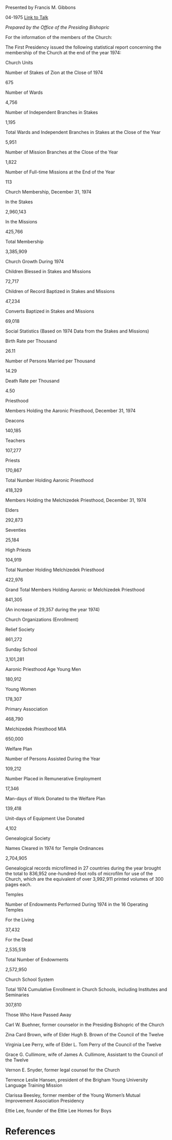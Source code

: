 Presented by Francis M. Gibbons

04-1975
[Link to Talk](https://www.churchofjesuschrist.org/study/general-conference/1975/04/statistical-report-1974?lang=eng)

_Prepared by the Office of the Presiding Bishopric_

For the information of the members of the Church:

The First Presidency issued the following statistical report concerning the membership of the Church at the end of the year 1974:





Church Units





Number of Stakes of Zion at the Close of 1974



675



Number of Wards



4,756



Number of Independent Branches in Stakes



1,195



Total Wards and Independent Branches in Stakes at the Close of the Year



5,951



Number of Mission Branches at the Close of the Year



1,822



Number of Full-time Missions at the End of the Year



113









Church Membership, December 31, 1974





In the Stakes



2,960,143



In the Missions



425,766



Total Membership



3,385,909









Church Growth During 1974





Children Blessed in Stakes and Missions



72,717



Children of Record Baptized in Stakes and Missions



47,234



Converts Baptized in Stakes and Missions



69,018









Social Statistics (Based on 1974 Data from the Stakes and Missions)





Birth Rate per Thousand



26.11



Number of Persons Married per Thousand



14.29



Death Rate per Thousand



4.50









Priesthood







Members Holding the Aaronic Priesthood, December 31, 1974





Deacons



140,185



Teachers



107,277



Priests



170,867



Total Number Holding Aaronic Priesthood



418,329









Members Holding the Melchizedek Priesthood, December 31, 1974





Elders



292,873



Seventies



25,184



High Priests



104,919



Total Number Holding Melchizedek Priesthood



422,976



Grand Total Members Holding Aaronic or Melchizedek Priesthood



841,305



(An increase of 29,357 during the year 1974)









Church Organizations (Enrollment)





Relief Society



861,272



Sunday School



3,101,281



Aaronic Priesthood Age Young Men



180,912



Young Women



178,307



Primary Association



468,790



Melchizedek Priesthood MIA



650,000









Welfare Plan





Number of Persons Assisted During the Year



109,212



Number Placed in Remunerative Employment



17,346



Man-days of Work Donated to the Welfare Plan



139,418



Unit-days of Equipment Use Donated



4,102









Genealogical Society





Names Cleared in 1974 for Temple Ordinances



2,704,905



Genealogical records microfilmed in 27 countries during the year brought the total to 836,952 one-hundred-foot rolls of microfilm for use of the Church, which are the equivalent of over 3,992,911 printed volumes of 300 pages each.







Temples



Number of Endowments Performed During 1974 in the 16 Operating Temples



For the Living



37,432



For the Dead



2,535,518



Total Number of Endowments



2,572,950









Church School System





Total 1974 Cumulative Enrollment in Church Schools, including Institutes and Seminaries



307,810









Those Who Have Passed Away



Carl W. Buehner, former counselor in the Presiding Bishopric of the Church

Zina Card Brown, wife of Elder Hugh B. Brown of the Council of the Twelve

Virginia Lee Perry, wife of Elder L. Tom Perry of the Council of the Twelve

Grace G. Cullimore, wife of James A. Cullimore, Assistant to the Council of the Twelve

Vernon E. Snyder, former legal counsel for the Church

Terrence Leslie Hansen, president of the Brigham Young University Language Training Mission

Clarissa Beesley, former member of the Young Women’s Mutual Improvement Association Presidency

Ettie Lee, founder of the Ettie Lee Homes for Boys

# References
